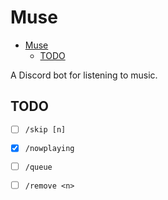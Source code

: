 # Muse

<!--toc:start-->
- [Muse](#muse)
  - [TODO](#todo)
<!--toc:end-->

A Discord bot for listening to music.

## TODO
- [ ] `/skip [n]`
- [x] `/nowplaying`
- [ ] `/queue`
- [ ] `/remove <n>`

